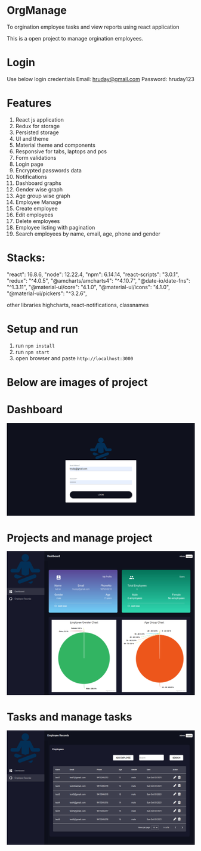 # OrgManage
To orgination employee tasks and view reports using react application

This is a open project to manage orgination employees.

# Login
Use below login credentials
Email: hruday@gmail.com
Password: hruday123

# Features
1. React js application
2. Redux for storage
3. Persisted storage
4. UI and theme
5. Material theme and components
6. Responsive for tabs, laptops and pcs
7. Form validations
8. Login page
9. Encrypted passwords data
10. Notifications
11. Dashboard graphs
   1. Gender wise graph
   2. Age group wise graph
12. Employee Manage
   3. Create employee
   4. Edit employees
   5. Delete employees
   6. Employee listing with pagination
   7. Search employees by name, email, age, phone and gender

# Stacks:
"react": 16.8.6,
"node": 12.22.4,
"npm": 6.14.14,
"react-scripts": "3.0.1",
"redux": "^4.0.5",
"@amcharts/amcharts4": "^4.10.7",
"@date-io/date-fns": "^1.3.11",
"@material-ui/core": "4.1.0",
"@material-ui/icons": "4.1.0",
"@material-ui/pickers": "^3.2.6",

other libraries
highcharts, react-notifications, classnames

# Setup and run
1. run `npm install`
2. run `npm start`
3. open browser and paste `http://localhost:3000`

# Below are images of project
# Dashboard
![Dashboard](./public/login.png "Title")
# Projects and manage project
![Dashboard](./public/org_dashboard.png "Title")
# Tasks and manage tasks
![Dashboard](./public/org_emp.png "Title")
